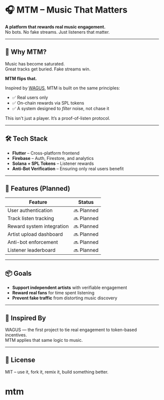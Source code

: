 # 🎧 MTM – Music That Matters

**A platform that rewards real music engagement.**  
No bots. No fake streams. Just listeners that matter.

---

## 🚀 Why MTM?

Music has become saturated.  
Great tracks get buried. Fake streams win.

**MTM flips that.**

Inspired by [WAGUS](https://github.com/silnt-awaken/wagus_app), MTM is built on the same principles:
- ✅ Real users only
- ✅ On-chain rewards via SPL tokens
- ✅ A system designed to *filter* noise, not chase it

This isn't just a player. It’s a proof-of-listen protocol.

---

## 🛠️ Tech Stack

- **Flutter** – Cross-platform frontend
- **Firebase** – Auth, Firestore, and analytics
- **Solana + SPL Tokens** – Listener rewards
- **Anti-Bot Verification** – Ensuring only real users benefit

---

## 📌 Features (Planned)

| Feature                     | Status  |
|----------------------------|---------|
| User authentication        | 🔜 Planned |
| Track listen tracking      | 🔜 Planned |
| Reward system integration  | 🔜 Planned |
| Artist upload dashboard    | 🔜 Planned |
| Anti-bot enforcement       | 🔜 Planned |
| Listener leaderboard       | 🔜 Planned |

---

## 📦 Goals

- **Support independent artists** with verifiable engagement
- **Reward real fans** for time spent listening
- **Prevent fake traffic** from distorting music discovery

---

## 🧠 Inspired By

WAGUS — the first project to tie real engagement to token-based incentives.  
MTM applies that same logic to music.

---

## 📄 License

MIT – use it, fork it, remix it, build something better.
# mtm

